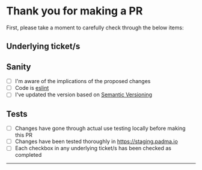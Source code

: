 # Thank you for making a PR

First, please take a moment to carefully check through
the below items:

## Underlying ticket/s

<!-- Tag here any underlying ticket/s (e.g. Closes #999) -->

## Sanity

- [ ] I'm aware of the implications of the proposed changes
- [ ] Code is [eslint](https://github.com/Lotus-King-Research/Padma-Frontend/blob/master/.eslintrc.js)
- [ ] I've updated the version based on [Semantic Versioning](https://semver.org/)

## Tests

- [ ] Changes have gone through actual use testing locally before making this PR
- [ ] Changes have been tested thoroughly in https://staging.padma.io
- [ ] Each checkbox in any underlying ticket/s has been checked as completed

<hr>

